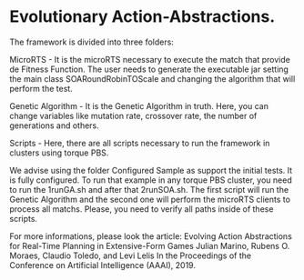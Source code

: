 # Evolutionary Action-Abstractions.

The framework is divided into three folders:

MicroRTS - It is the microRTS necessary to execute the match that provide de Fitness Function. The user needs to generate the executable jar setting the main class SOARoundRobinTOScale and changing the algorithm that will perform the test. 

Genetic Algorithm - It is the Genetic Algorithm in truth. Here, you can change variables like mutation rate, crossover rate, the number of generations and others. 

Scripts - Here, there are all scripts necessary to run the framework in clusters using torque PBS. 

We advise using the folder Configured Sample as support the initial tests. It is fully configured. To run that example in any torque PBS cluster, you need to run the 1runGA.sh and after that 2runSOA.sh. The first script will run the Genetic Algorithm and the second one will perform the microRTS clients to process all matchs. Please, you need to verify all paths inside of these scripts.

For more informations, please look the article:
Evolving Action Abstractions for Real-Time Planning in Extensive-Form Games
Julian Marino, Rubens O. Moraes, Claudio Toledo, and Levi Lelis
In the Proceedings of the Conference on Artificial Intelligence (AAAI), 2019.

